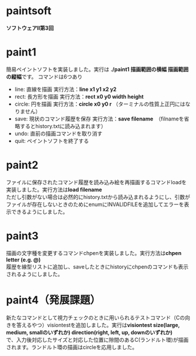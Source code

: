 # paintsoft
**ソフトウェアⅡ第3回**

# paint1
簡易ペイントソフトを実装しました。実行は **./paint1 描画範囲の横幅 描画範囲の縦幅**です。
コマンドは6つあり  
- line: 直線を描画 実行方法：**line x1 y1 x2 y2**
- rect: 長方形を描画 実行方法：**rect x0 y0 width height**
- circle: 円を描画 実行方法：**circle x0 y0 r** （ターミナルの性質上正円にはなりません）
- save: 現状のコマンド履歴を保存 実行方法：**save filename**　（filnameを省略するとhistory.txtに読み込まれます）
- undo: 直前の描画コマンドを取り消す
- quit: ペイントソフトを終了する

# paint2

ファイルに保存されたコマンド履歴を読み込み絵を再描画するコマンドloadを実装しました。実行方法は**load filename**  
ただし引数がない場合は必然的にhistory.txtから読み込まれるようにし、引数がファイルが存在しないときのためにenumにINVALIDFILEを追加してエラーを表示できるようにしました。  

# paint3

描画の文字種を変更するコマンドchpenを実装しました。実行方法は**chpen letter (e.g. @)**  
履歴を線型リストに追加し、saveしたときにhistoryにchpenのコマンドも表示されるようにしました。

# paint4（発展課題）

新たなコマンドとして視力チェックのときに用いられるテストコマンド（Cの向きを答えるやつ）visiontestを追加しました。実行は**visiontest size(large, medium, smallのいずれか) direction(right, left, up, downのいずれか)**  
で、入力後対応したサイズと対応した位置に隙間のあるC(ランドルト環)が描画されます。ランドルト環の描画はcircleを応用しました。
